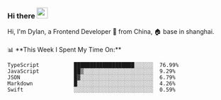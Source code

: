### Hi there <img src="https://media.giphy.com/media/hvRJCLFzcasrR4ia7z/giphy.gif" width="25px">

<!-- ![visitors](https://visitor-badge.glitch.me/badge?page_id=dislfyer.dislfyer) --!>

Hi, I'm Dylan, a Frontend Developer 🚀 from China, 🏠 base in shanghai.
<br/>
<br/>

📊 **This Week I Spent My Time On:**


<!--START_SECTION:waka-->

```text
TypeScript           ███████████████████░░░░░░  76.99%
JavaScript           ██▒░░░░░░░░░░░░░░░░░░░░░░  9.29%
JSON                 █▓░░░░░░░░░░░░░░░░░░░░░░░  6.79%
Markdown             █░░░░░░░░░░░░░░░░░░░░░░░░  4.26%
Swift                ░░░░░░░░░░░░░░░░░░░░░░░░░  0.59%
```

<!--END_SECTION:waka-->

<!--
**About Me:**
 -->

